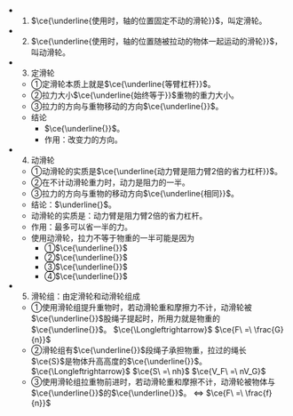 -
  1. $\ce{\underline{使用时，轴的位置固定不动的滑轮}}$，叫定滑轮。
-
  2. $\ce{\underline{使用时，轴的位置随被拉动的物体一起运动的滑轮}}$，叫动滑轮。
-
  3. 定滑轮
	- ①定滑轮本质上就是$\ce{\underline{等臂杠杆}}$。
	- ②拉力大小$\ce{\underline{始终等于}}$重物的重力大小。
	- ③拉力的方向与重物移动的方向$\ce{\underline{}}$。
	- 结论
		- $\ce{\underline{}}$。
		- 作用：改变力的方向。
-
  4. 动滑轮
	- ①动滑轮的实质是$\ce{\underline{动力臂是阻力臂2倍的省力杠杆}}$。
	- ②在不计动滑轮重力时，动力是阻力的一半。
	- ③拉力的方向与重物的移动方向$\ce{\underline{相同}}$。
	- 结论：$\underline{}$。
	- 动滑轮的实质是：动力臂是阻力臂2倍的省力杠杆。
	- 作用：最多可以省一半的力。
	- 使用动滑轮，拉力不等于物重的一半可能是因为
		- ①$\ce{\underline{}}$
		- ②$\ce{\underline{}}$
		- ③$\ce{\underline{}}$
		- ④$\ce{\underline{}}$
-
  5. 滑轮组：由定滑轮和动滑轮组成
	- ①使用滑轮组提升重物时，若动滑轮重和摩擦力不计，动滑轮被$\ce{\underline{}}$股绳子提起时，所用力就是物重的$\ce{\underline{}}$。 $\ce{\Longleftrightarrow}$ $\ce{F\ =\ \frac{G}{n}}$
	- ②滑轮组有$\ce{\underline{}}$段绳子承担物重，拉过的绳长$\ce{S}$是物体升高高度的$\ce{\underline{}}$。 $\ce{\Longleftrightarrow}$ $\ce{S\ =\ nh}$    $\ce{V_F\ =\ nV_G}$
	- ③使用滑轮组拉重物前进时，若动滑轮重和摩擦不计，动滑轮被物体与$\ce{\underline{}}$的$\ce{\underline{}}$。 $\Longleftrightarrow$ $\ce{F\ =\ \frac{f}{n}}$